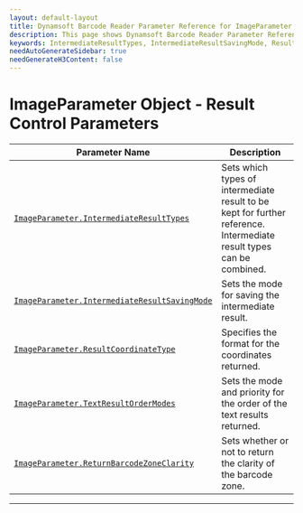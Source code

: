 ```yaml
---
layout: default-layout
title: Dynamsoft Barcode Reader Parameter Reference for ImageParameter Object - Result Control Parameters 
description: This page shows Dynamsoft Barcode Reader Parameter Reference for ImageParameter Object - Result Control Parameters.
keywords: IntermediateResultTypes, IntermediateResultSavingMode, ResultCoordinateType, TextResultOrderModes, ReturnBarcodeZoneClarity, ImageParameter, result control parameters, parameter reference, parameter 
needAutoGenerateSidebar: true
needGenerateH3Content: false
---
```


# ImageParameter Object - Result Control Parameters 

 | Parameter Name | Description |
 | -------------- | ----------- | 
 | [`ImageParameter.IntermediateResultTypes`](other-result-control-parameters.md#intermediateresulttypes) | Sets which types of intermediate result to be kept for further reference. Intermediate result types can be combined. | 
 | [`ImageParameter.IntermediateResultSavingMode`](IntermediateResultSavingMode.md#intermediateresultsavingmode) | Sets the mode for saving the intermediate result. | 
 | [`ImageParameter.ResultCoordinateType`](other-result-control-parameters.md#resultcoordinatetype) | Specifies the format for the coordinates returned. | 
 | [`ImageParameter.TextResultOrderModes`](TextResultOrderModes.md#textresultordermodes) | Sets the mode and priority for the order of the text results returned. | 
 | [`ImageParameter.ReturnBarcodeZoneClarity`](other-result-control-parameters.md#returnbarcodezoneclarity) | Sets whether or not to return the clarity of the barcode zone. |  
 
---
